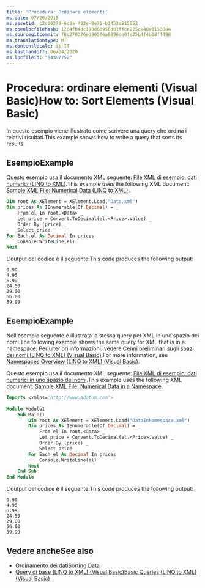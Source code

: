 ```yaml
---
title: 'Procedura: Ordinare elementi'
ms.date: 07/20/2015
ms.assetid: c2c09279-6c8a-482e-8e71-b1453a815052
ms.openlocfilehash: 1204fb4dc190d68956d01ffce225ce40e11538a4
ms.sourcegitcommit: f8c270376ed905f6a8896ce0fe25b4f4b38ff498
ms.translationtype: MT
ms.contentlocale: it-IT
ms.lasthandoff: 06/04/2020
ms.locfileid: "84397752"
---
```

# <a name="how-to-sort-elements-visual-basic"></a><span data-ttu-id="9be6b-102">Procedura: ordinare elementi (Visual Basic)</span><span class="sxs-lookup"><span data-stu-id="9be6b-102">How to: Sort Elements (Visual Basic)</span></span>
<span data-ttu-id="9be6b-103">In questo esempio viene illustrato come scrivere una query che ordina i relativi risultati.</span><span class="sxs-lookup"><span data-stu-id="9be6b-103">This example shows how to write a query that sorts its results.</span></span>  
  
## <a name="example"></a><span data-ttu-id="9be6b-104">Esempio</span><span class="sxs-lookup"><span data-stu-id="9be6b-104">Example</span></span>  
 <span data-ttu-id="9be6b-105">Questo esempio usa il documento XML seguente: [File XML di esempio: dati numerici (LINQ to XML)](sample-xml-file-numerical-data-linq-to-xml.md).</span><span class="sxs-lookup"><span data-stu-id="9be6b-105">This example uses the following XML document: [Sample XML File: Numerical Data (LINQ to XML)](sample-xml-file-numerical-data-linq-to-xml.md).</span></span>  
  
```vb  
Dim root As XElement = XElement.Load("Data.xml")  
Dim prices As IEnumerable(Of Decimal) = _  
    From el In root.<Data> _  
    Let price = Convert.ToDecimal(el.<Price>.Value) _  
    Order By (price) _  
    Select price  
For Each el As Decimal In prices  
    Console.WriteLine(el)  
Next  
```  
  
 <span data-ttu-id="9be6b-106">L'output del codice è il seguente:</span><span class="sxs-lookup"><span data-stu-id="9be6b-106">This code produces the following output:</span></span>  
  
```console  
0.99  
4.95  
6.99  
24.50  
29.00  
66.00  
89.99  
```  
  
## <a name="example"></a><span data-ttu-id="9be6b-107">Esempio</span><span class="sxs-lookup"><span data-stu-id="9be6b-107">Example</span></span>  
 <span data-ttu-id="9be6b-108">Nell'esempio seguente è illustrata la stessa query per XML in uno spazio dei nomi.</span><span class="sxs-lookup"><span data-stu-id="9be6b-108">The following example shows the same query for XML that is in a namespace.</span></span> <span data-ttu-id="9be6b-109">Per ulteriori informazioni, vedere [Cenni preliminari sugli spazi dei nomi (LINQ to XML) (Visual Basic)](namespaces-overview-linq-to-xml.md).</span><span class="sxs-lookup"><span data-stu-id="9be6b-109">For more information, see [Namespaces Overview (LINQ to XML) (Visual Basic)](namespaces-overview-linq-to-xml.md).</span></span>  
  
 <span data-ttu-id="9be6b-110">Questo esempio usa il documento XML seguente: [File XML di esempio: dati numerici in uno spazio dei nomi](sample-xml-file-numerical-data-in-a-namespace.md).</span><span class="sxs-lookup"><span data-stu-id="9be6b-110">This example uses the following XML document: [Sample XML File: Numerical Data in a Namespace](sample-xml-file-numerical-data-in-a-namespace.md).</span></span>  
  
```vb  
Imports <xmlns='http://www.adatum.com'>  
  
Module Module1  
    Sub Main()  
        Dim root As XElement = XElement.Load("DataInNamespace.xml")  
        Dim prices As IEnumerable(Of Decimal) = _  
            From el In root.<Data> _  
            Let price = Convert.ToDecimal(el.<Price>.Value) _  
            Order By (price) _  
            Select price  
        For Each el As Decimal In prices  
            Console.WriteLine(el)  
        Next  
    End Sub  
End Module  
```  
  
 <span data-ttu-id="9be6b-111">L'output del codice è il seguente:</span><span class="sxs-lookup"><span data-stu-id="9be6b-111">This code produces the following output:</span></span>  
  
```console  
0.99  
4.95  
6.99  
24.50  
29.00  
66.00  
89.99  
```  
  
## <a name="see-also"></a><span data-ttu-id="9be6b-112">Vedere anche</span><span class="sxs-lookup"><span data-stu-id="9be6b-112">See also</span></span>

- [<span data-ttu-id="9be6b-113">Ordinamento dei dati</span><span class="sxs-lookup"><span data-stu-id="9be6b-113">Sorting Data</span></span>](sorting-data.md)
- [<span data-ttu-id="9be6b-114">Query di base (LINQ to XML) (Visual Basic)</span><span class="sxs-lookup"><span data-stu-id="9be6b-114">Basic Queries (LINQ to XML) (Visual Basic)</span></span>](basic-queries-linq-to-xml.md)

